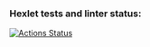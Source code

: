 ### Hexlet tests and linter status:
[![Actions Status](https://github.com/SlavaVlasik/layout-designer-positioning-project-56/workflows/hexlet-check/badge.svg)](https://github.com/SlavaVlasik/layout-designer-positioning-project-56/actions)
